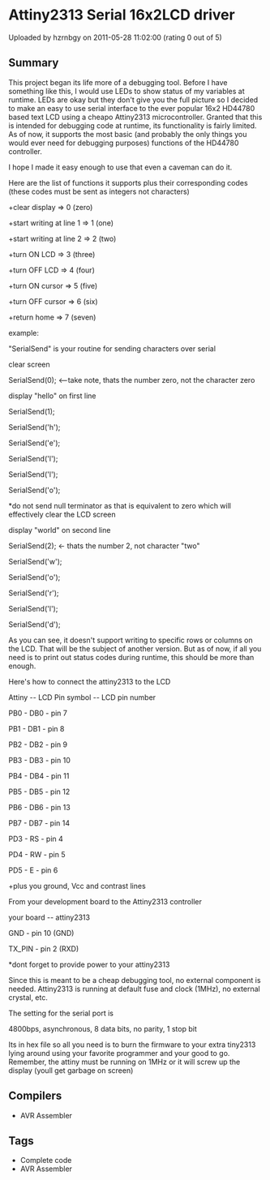 # Attiny2313 Serial 16x2LCD driver

Uploaded by hzrnbgy on 2011-05-28 11:02:00 (rating 0 out of 5)

## Summary

This project began its life more of a debugging tool. Before I have something like this, I would use LEDs to show status of my variables at runtime. LEDs are okay but they don't give you the full picture so I decided to make an easy to use serial interface to the ever popular 16x2 HD44780 based text LCD using a cheapo Attiny2313 microcontroller. Granted that this is intended for debugging code at runtime, its functionality is fairly limited. As of now, it supports the most basic (and probably the only things you would ever need for debugging purposes) functions of the HD44780 controller.


I hope I made it easy enough to use that even a caveman can do it.


Here are the list of functions it supports plus their corresponding codes (these codes must be sent as integers not characters)


+clear display => 0 (zero)


+start writing at line 1 => 1 (one)


+start writing at line 2 => 2 (two)


+turn ON LCD => 3 (three)


+turn OFF LCD => 4 (four)


+turn ON cursor => 5 (five)


+turn OFF cursor => 6 (six)


+return home => 7 (seven)


example:


"SerialSend" is your routine for sending characters over serial


clear screen  

SerialSend(0); <--take note, thats the number zero, not the character zero


display "hello" on first line  

SerialSend(1);  

SerialSend('h');  

SerialSend('e');  

SerialSend('l');  

SerialSend('l');  

SerialSend('o');  

*do not send null terminator as that is equivalent to zero which will effectively clear the LCD screen


display "world" on second line  

SerialSend(2); <- thats the number 2, not character "two"  

SerialSend('w');  

SerialSend('o');  

SerialSend('r');  

SerialSend('l');  

SerialSend('d');


As you can see, it doesn't support writing to specific rows or columns on the LCD. That will be the subject of another version. But as of now, if all you need is to print out status codes during runtime, this should be more than enough.


Here's how to connect the attiny2313 to the LCD  

Attiny -- LCD Pin symbol -- LCD pin number  

PB0 - DB0 - pin 7  

PB1 - DB1 - pin 8  

PB2 - DB2 - pin 9  

PB3 - DB3 - pin 10  

PB4 - DB4 - pin 11  

PB5 - DB5 - pin 12  

PB6 - DB6 - pin 13  

PB7 - DB7 - pin 14


PD3 - RS - pin 4  

PD4 - RW - pin 5  

PD5 - E - pin 6


+plus you ground, Vcc and contrast lines


From your development board to the Attiny2313 controller


your board -- attiny2313  

GND - pin 10 (GND)  

TX\_PIN - pin 2 (RXD)  

*dont forget to provide power to your attiny2313


Since this is meant to be a cheap debugging tool, no external component is needed. Attiny2313 is running at default fuse and clock (1MHz), no external crystal, etc.


The setting for the serial port is  

4800bps, asynchronous, 8 data bits, no parity, 1 stop bit


Its in hex file so all you need is to burn the firmware to your extra tiny2313 lying around using your favorite programmer and your good to go. Remember, the attiny must be running on 1MHz or it will screw up the display (youll get garbage on screen)

## Compilers

- AVR Assembler

## Tags

- Complete code
- AVR Assembler

